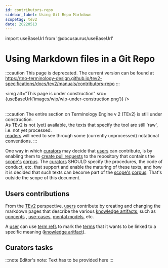 ```yaml
---
id: contributors-repo
sidebar_label: Using Git Repo Markdown
scopetag: tev2
date: 20220513
---
```


import useBaseUrl from '@docusaurus/useBaseUrl'

# Using Markdown files in a Git Repo

:::caution
This page is deprecated. The current version can be found at https://tno-terminology-design.github.io/tev2-specifications/docs/tev2/manuals/contributors-repo
:::

<img
  alt="This page is under construction"
  src={useBaseUrl('images/wip/wip-under-construction.png')}
/><br/><br/>

:::caution
The entire section on Terminology Engine v 2 (TEv2) is still under construction.<br/>
As TEv2 is not (yet) available, the texts that specify the tool are still 'raw', i.e. not yet processed.<br/>[readers](@) will need to see through some (currently unprocessed) notational conventions.
:::

One way in which [curators](@) may decide that [users](@) can contribute, is by enabling them to [create pull requests](https://opensource.com/article/19/7/create-pull-request-github) to the repository that contains the [scope's](@) [corpus](@). The [curators](@) SHOULD specify the procedures, the code of conduct, etc. that support and enable the maturing of these texts, and how it is decided that such texts can become part of the [scope's](@) [corpus](@). That's outside the scope of this document.

## Users contributions

From the [TEv2](@) perspective, [users](@) contribute by creating and changing the markdown pages that describe the various [knowledge artifacts](@), such as  [concepts](@) , [use-cases](@), [mental models](@), etc.

A [user](@) can use [term refs](@) to mark the [terms](@) that it wants to be linked to a specific meaning ([knowledge aritfact](@)).

## Curators tasks

:::note Editor's note:
Text has to be provided here
:::
